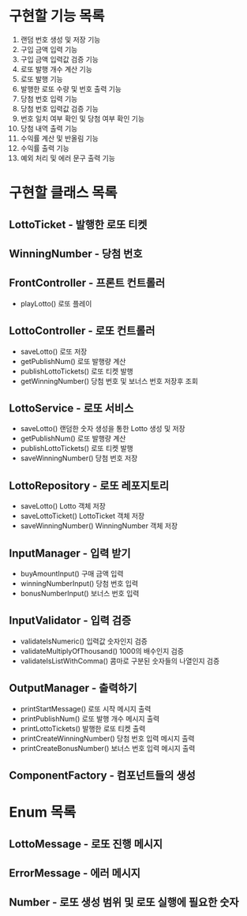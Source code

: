 # 구현할 기능 목록
1. 랜덤 번호 생성 및 저장 기능 
2. 구입 금액 입력 기능 
3. 구입 금액 입력값 검증 기능 
4. 로또 발행 개수 계산 기능
5. 로또 발행 기능 
6. 발행한 로또 수량 및 번호 출력 기능 
7. 당첨 번호 입력 기능 
8. 당첨 번호 입력값 검증 기능 
9. 번호 일치 여부 확인 및 당첨 여부 확인 기능 
10. 당첨 내역 출력 기능 
11. 수익률 계산 및 반올림 기능 
12. 수익률 출력 기능 
13. 예외 처리 및 에러 문구 출력 기능

# 구현할 클래스 목록
## LottoTicket - 발행한 로또 티켓

## WinningNumber - 당첨 번호

## FrontController - 프론트 컨트롤러
- playLotto() 로또 플레이

## LottoController - 로또 컨트롤러
- saveLotto() 로또 저장
- getPublishNum() 로또 발행량 계산
- publishLottoTickets() 로또 티켓 발행
- getWinningNumber() 당첨 번호 및 보너스 번호 저장후 조회

## LottoService - 로또 서비스
- saveLotto() 랜덤한 숫자 생성을 통한 Lotto 생성 및 저장
- getPublishNum() 로또 발행량 계산
- publishLottoTickets() 로또 티켓 발행
- saveWinningNumber() 당첨 번호 저장

## LottoRepository - 로또 레포지토리
- saveLotto() Lotto 객체 저장
- saveLottoTicket() LottoTicket 객체 저장
- saveWinningNumber() WinningNumber 객체 저장

## InputManager - 입력 받기
- buyAmountInput() 구매 금액 입력
- winningNumberInput() 당첨 번호 입력
- bonusNumberInput() 보너스 번호 입력

## InputValidator - 입력 검증
- validateIsNumeric() 입력값 숫자인지 검증
- validateMultiplyOfThousand() 1000의 배수인지 검증
- validateIsListWithComma() 콤마로 구분된 숫자들의 나열인지 검증

## OutputManager - 출력하기
- printStartMessage() 로또 시작 메시지 출력
- printPublishNum() 로또 발행 개수 메시지 출력
- printLottoTickets() 발행한 로또 티켓 출력
- printCreateWinningNumber() 당첨 번호 입력 메시지 출력
- printCreateBonusNumber() 보너스 번호 입력 메시지 출력

## ComponentFactory - 컴포넌트들의 생성

# Enum 목록
## LottoMessage - 로또 진행 메시지

## ErrorMessage - 에러 메시지

## Number - 로또 생성 범위 및 로또 실행에 필요한 숫자
